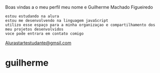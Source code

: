   Boas vindas a o meu perfil
   meu nome e Guilherme Machado Figueiredo 

    estou estudando na alura 
    estou me desenvolvendo na linguagem javaScript
    utilizo esse espaço para a minha organizaçao e compartilhamento dos meu projetos desenvolvidos 
    voce pode entrara em contato comigo 

  Alurastartestudante@gmsil.com
  # guilherme
